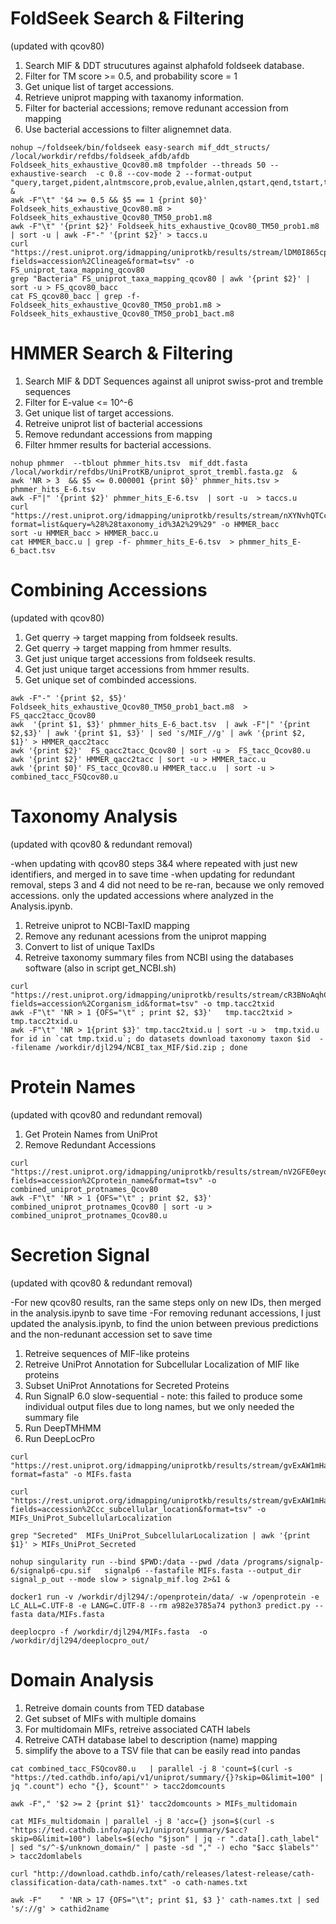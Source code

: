 # FoldSeek Search & Filtering

(updated with qcov80)

1. Search MIF & DDT strucutures against alphafold foldseek database.
2. Filter for TM score >= 0.5, and probability score = 1
3. Get unique list of target accessions.
4. Retrieve uniprot mapping with taxanomy information.
5. Filter for bacterial accessions; remove redunant accession from mapping
6. Use bacterial accessions to filter alignemnet data.

```
nohup ~/foldseek/bin/foldseek easy-search mif_ddt_structs/ /local/workdir/refdbs/foldseek_afdb/afdb Foldseek_hits_exhaustive_Qcov80.m8 tmpfolder --threads 50 --exhaustive-search  -c 0.8 --cov-mode 2 --format-output "query,target,pident,alntmscore,prob,evalue,alnlen,qstart,qend,tstart,tend,qseq,tseq" &
awk -F"\t" '$4 >= 0.5 && $5 == 1 {print $0}' Foldseek_hits_exhaustive_Qcov80.m8 > Foldseek_hits_exhaustive_Qcov80_TM50_prob1.m8
awk -F"\t" '{print $2}' Foldseek_hits_exhaustive_Qcov80_TM50_prob1.m8  | sort -u | awk -F"-" '{print $2}' > taccs.u
curl "https://rest.uniprot.org/idmapping/uniprotkb/results/stream/lDM0I865cp?fields=accession%2Clineage&format=tsv" -o FS_uniprot_taxa_mapping_qcov80
grep "Bacteria" FS_uniprot_taxa_mapping_qcov80 | awk '{print $2}' | sort -u > FS_qcov80_bacc
cat FS_qcov80_bacc | grep -f- Foldseek_hits_exhaustive_Qcov80_TM50_prob1.m8 > Foldseek_hits_exhaustive_Qcov80_TM50_prob1_bact.m8
```


# HMMER Search & Filtering

1. Search MIF & DDT Sequences against all uniprot swiss-prot and tremble sequences
2. Filter for E-value <= 10^-6
3. Get unique list of target accessions.
4. Retreive uniprot list of bacterial accessions
5. Remove redundant accessions from mapping
6. Filter hmmer results for bacterial accessions.

```
nohup phmmer  --tblout phmmer_hits.tsv  mif_ddt.fasta /local/workdir/refdbs/UniProtKB/uniprot_sprot_trembl.fasta.gz  &
awk 'NR > 3  && $5 <= 0.000001 {print $0}' phmmer_hits.tsv > phmmer_hits_E-6.tsv
awk -F"|" '{print $2}' phmmer_hits_E-6.tsv  | sort -u  > taccs.u
curl "https://rest.uniprot.org/idmapping/uniprotkb/results/stream/nXYNvhQTCc?format=list&query=%28%28taxonomy_id%3A2%29%29" -o HMMER_bacc
sort -u HMMER_bacc > HMMER_bacc.u
cat HMMER_bacc.u | grep -f- phmmer_hits_E-6.tsv  > phmmer_hits_E-6_bact.tsv
```

# Combining Accessions
(updated with qcov80)
1. Get querry -> target mapping from foldseek results.
2. Get querry -> target mapping from hmmer results.
3. Get just unique target accessions from foldseek results.
4. Get just unique target accessions from hmmer results.
5. Get unique set of combinded accessions.

```
awk -F"-" '{print $2, $5}' Foldseek_hits_exhaustive_Qcov80_TM50_prob1_bact.m8  > FS_qacc2tacc_Qcov80
awk  '{print $1, $3}' phmmer_hits_E-6_bact.tsv  | awk -F"|" '{print $2,$3}' | awk '{print $1, $3}' | sed 's/MIF_//g' | awk '{print $2, $1}' > HMMER_qacc2tacc
awk '{print $2}'  FS_qacc2tacc_Qcov80 | sort -u >  FS_tacc_Qcov80.u
awk '{print $2}' HMMER_qacc2tacc | sort -u > HMMER_tacc.u
awk '{print $0}' FS_tacc_Qcov80.u HMMER_tacc.u  | sort -u > combined_tacc_FSQcov80.u
```
# Taxonomy Analysis

(updated with qcov80 & redundant removal)

-when updating with qcov80 steps 3&4 where repeated with just new identifiers, and merged in to save time
-when updating for redundant removal, steps 3 and 4 did not need to be re-ran, because we only removed accessions. only the updated accessions where analyzed in the Analysis.ipynb.

1. Retreive uniprot to NCBI-TaxID mapping
2. Remove any redunant acessions from the uniprot mapping
3. Convert to list of unique TaxIDs
4. Retreive taxonomy summary files from NCBI using the databases software (also in script get_NCBI.sh)

```
curl "https://rest.uniprot.org/idmapping/uniprotkb/results/stream/cR3BNoAqhC?fields=accession%2Corganism_id&format=tsv" -o tmp.tacc2txid
awk -F"\t" 'NR > 1 {OFS="\t" ; print $2, $3}'   tmp.tacc2txid >  tmp.tacc2txid.u
awk -F"\t" 'NR > 1{print $3}' tmp.tacc2txid.u | sort -u >  tmp.txid.u
for id in `cat tmp.txid.u`; do datasets download taxonomy taxon $id  --filename /workdir/djl294/NCBI_tax_MIF/$id.zip ; done
```

# Protein Names

(updated with qcov80 and redundant removal)

1. Get Protein Names from UniProt
2. Remove Redundant Accessions
   
```
curl "https://rest.uniprot.org/idmapping/uniprotkb/results/stream/nV2GFE0eyo?fields=accession%2Cprotein_name&format=tsv" -o combined_uniprot_protnames_Qcov80
awk -F"\t" 'NR > 1 {OFS="\t" ; print $2, $3}' combined_uniprot_protnames_Qcov80 | sort -u > combined_uniprot_protnames_Qcov80.u
```

# Secretion Signal

(updated with qcov80 & redundant removal)

-For new qcov80 results, ran the same steps only on new IDs, then merged in the analysis.ipynb to save time
-For removing redunant accessions, I just updated the analysis.ipynb, to find the union between previous predictions and the non-redunant accession set to save time

1. Retreive sequences of MIF-like proteins
2. Retreive UniProt Annotation for Subcellular Localization of MIF like proteins
3. Subset UniProt Annotations for Secreted Proteins
4. Run SignalP 6.0 slow-sequential - note: this failed to produce some individual output files due to long names, but we only needed the summary file
5. Run DeepTMHMM
6. Run DeepLocPro

```
curl "https://rest.uniprot.org/idmapping/uniprotkb/results/stream/gvExAW1mHa?format=fasta" -o MIFs.fasta

curl "https://rest.uniprot.org/idmapping/uniprotkb/results/stream/gvExAW1mHa?fields=accession%2Ccc_subcellular_location&format=tsv" -o MIFs_UniProt_SubcellularLocalization

grep "Secreted"  MIFs_UniProt_SubcellularLocalization | awk '{print $1}' > MIFs_UniProt_Secreted

nohup singularity run --bind $PWD:/data --pwd /data /programs/signalp-6/signalp6-cpu.sif   signalp6 --fastafile MIFs.fasta --output_dir signal_p_out --mode slow > signalp_mif.log 2>&1 &

docker1 run -v /workdir/djl294/:/openprotein/data/ -w /openprotein -e LC_ALL=C.UTF-8 -e LANG=C.UTF-8 --rm a982e3785a74 python3 predict.py --fasta data/MIFs.fasta

deeplocpro -f /workdir/djl294/MIFs.fasta  -o /workdir/djl294/deeplocpro_out/
```

# Domain Analysis 


1. Retreive domain counts from TED database
2. Get subset of MIFs with multiple domains
3. For multidomain MIFs, retreive associated CATH labels
4. Retreive CATH database label to description (name) mapping
5. simplify the above to a TSV file that can be easily read into pandas

```
cat combined_tacc_FSQcov80.u   | parallel -j 8 'count=$(curl -s "https://ted.cathdb.info/api/v1/uniprot/summary/{}?skip=0&limit=100" | jq ".count") echo "{}, $count"' > tacc2domcounts

awk -F"," '$2 >= 2 {print $1}' tacc2domcounts > MIFs_multidomain

cat MIFs_multidomain | parallel -j 8 'acc={} json=$(curl -s "https://ted.cathdb.info/api/v1/uniprot/summary/$acc?skip=0&limit=100") labels=$(echo "$json" | jq -r ".data[].cath_label" | sed "s/^-$/unknown_domain/" | paste -sd "," -) echo "$acc $labels"' > tacc2domlabels

curl "http://download.cathdb.info/cath/releases/latest-release/cath-classification-data/cath-names.txt" -o cath-names.txt

awk -F"    " 'NR > 17 {OFS="\t"; print $1, $3 }' cath-names.txt | sed 's/://g' > cathid2name
```
   
